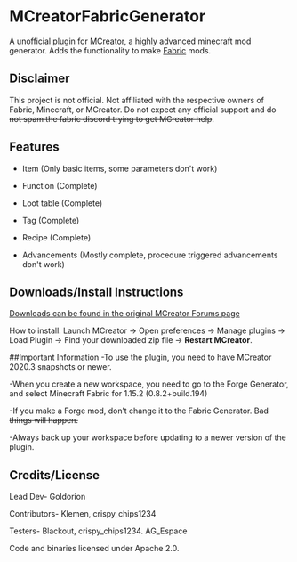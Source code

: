 # MCreatorFabricGenerator
A unofficial plugin for [MCreator](https://mcreator.net/), a highly advanced minecraft mod generator. Adds the functionality to make [Fabric](https://fabricmc.net/) mods.
## Disclaimer
This project is not official. Not affiliated with the respective owners of Fabric, Minecraft, or MCreator. Do not expect any official support ~~and
do not spam the fabric discord trying to get MCreator help~~.

## Features

- Item (Only basic items, some parameters don't work)

- Function (Complete)

- Loot table (Complete)

- Tag (Complete)

- Recipe (Complete)

- Advancements (Mostly complete, procedure triggered advancements don't work)

## Downloads/Install Instructions

[Downloads can be found in the original MCreator Forums page](https://mcreator.net/forum/60201/fabric-generator-plugin)

How to install: Launch MCreator -> Open preferences -> Manage plugins -> Load Plugin -> Find your downloaded zip file -> **Restart MCreator**.

##Important Information
-To use the plugin, you need to have MCreator 2020.3 snapshots or newer.

-When you create a new workspace, you need to go to the Forge Generator, and select Minecraft Fabric for 1.15.2 (0.8.2+build.194)

-If you make a Forge mod, don’t change it to the Fabric Generator. ~~Bad things will happen.~~

-Always back up your workspace before updating to a newer version of the plugin.
## Credits/License

Lead Dev- Goldorion

Contributors- Klemen, crispy_chips1234

Testers- Blackout, crispy_chips1234. AG_Espace

Code and binaries licensed under Apache 2.0. 
